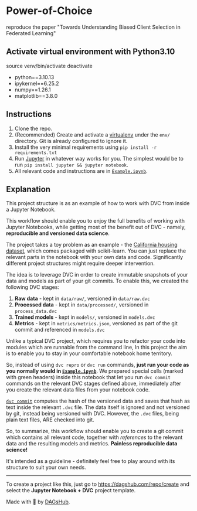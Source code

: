# Power-of-Choice

reproduce the paper "Towards Understanding Biased Client Selection in Federated Learning"

## Activate virtual environment with Python3.10
source venv/bin/activate 
deactivate

- python==3.10.13
- ipykernel==6.25.2
- numpy==1.26.1
- matplotlib==3.8.0

## Instructions

1. Clone the repo.
2. (Recommended) Create and activate a [virtualenv](https://virtualenv.pypa.io/) under the `env/` directory. Git is already configured to ignore it.
3. Install the very minimal requirements using `pip install -r requirements.txt`
4. Run [Jupyter](https://jupyter.org/) in whatever way works for you. The simplest would be to run `pip install jupyter && jupyter notebook`.
5. All relevant code and instructions are in [`Example.ipynb`](/Example.ipynb).

## Explanation

This project structure is as an example of how to work with DVC from inside a Jupyter Notebook.

This workflow should enable you to enjoy the full benefits of working with Jupyter Notebooks, while getting most of the benefit out of DVC - 
namely, **reproducible and versioned data science**.

The project takes a toy problem as an example - the [California housing dataset](https://scikit-learn.org/stable/datasets/index.html#california-housing-dataset), which comes packaged with scikit-learn.
You can just replace the relevant parts in the notebook with your own data and code.
Significantly different project structures might require deeper intervention.  

The idea is to leverage DVC in order to create immutable snapshots of your data and models as part of your git commits.
To enable this, we created the following DVC stages:
1. **Raw data** - kept in `data/raw/`, versioned in `data/raw.dvc` 
2. **Processed data** - kept in `data/processed/`, versioned in `process_data.dvc` 
3. **Trained models** - kept in `models/`, versioned in `models.dvc` 
4. **Metrics** - kept in `metrics/metrics.json`, versioned as part of the git commit and referenced in `models.dvc`

Unlike a typical DVC project, which requires you to refactor your code into modules which are runnable from the command line,
In this project the aim is to enable you to stay in your comfortable notebook home territory.

So, instead of using `dvc repro` or `dvc run` commands, **just run your code as you normally would in [`Example.ipynb`](/Example.ipynb)**. 
We prepared special cells (marked with green headers) inside this notebook that let you run `dvc commit` commands on the relevant
DVC stages defined above, immediately after you create the relevant data files from your notebook code.

[`dvc commit`](https://dvc.org/doc/commands-reference/commit) computes the hash of the versioned data and saves that hash
as text inside the relevant `.dvc` file. The data itself is ignored and not versioned by git, instead being versioned with DVC.
However, the `.dvc` files, being plain text files, ARE checked into git.

So, to summarize, this workflow should enable you to create a git commit which contains all relevant code, together with
*references* to the relevant data and the resulting models and metrics. **Painless reproducible data science!**

It's intended as a guideline - definitely feel free to play around with its structure to suit your own needs.

---

To create a project like this, just go to https://dagshub.com/repo/create and select the **Jupyter Notebook + DVC** project template.

Made with 🐶 by [DAGsHub](https://dagshub.com/).
